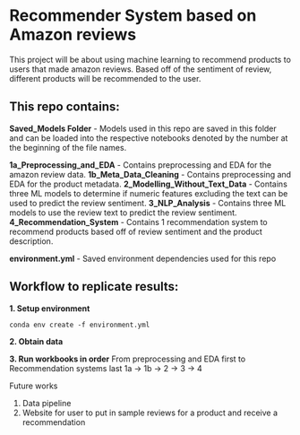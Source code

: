# Recommender System based on Amazon reviews
This project will be about using machine learning to recommend products to users that made amazon reviews. Based off of the sentiment of review, different products will be recommended to the user.

## This repo contains:

**Saved_Models Folder** - Models used in this repo are saved in this folder and can be loaded into the respective notebooks denoted by the number at the beginning of the file names.

**1a_Preprocessing_and_EDA** - Contains preprocessing and EDA for the amazon review data.
**1b_Meta_Data_Cleaning** - Contains preprocessing and EDA for the product metadata.
**2_Modelling_Without_Text_Data** - Contains three ML models to determine if numeric features excluding the text can be used to predict the review sentiment.
**3_NLP_Analysis** - Contains three ML models to use the review text to predict the review sentiment.
**4_Recommendation_System** - Contains 1 recommendation system to recommend products based off of review sentiment and the product description.

**environment.yml** - Saved environment dependencies used for this repo

## Workflow to replicate results:

**1. Setup environment**

    conda env create -f environment.yml


**2. Obtain data**

**3. Run workbooks in order**
    From preprocessing and EDA first to Recommendation systems last
    1a -> 1b -> 2 -> 3 -> 4


Future works
1. Data pipeline
2. Website for user to put in sample reviews for a product and receive a recommendation



